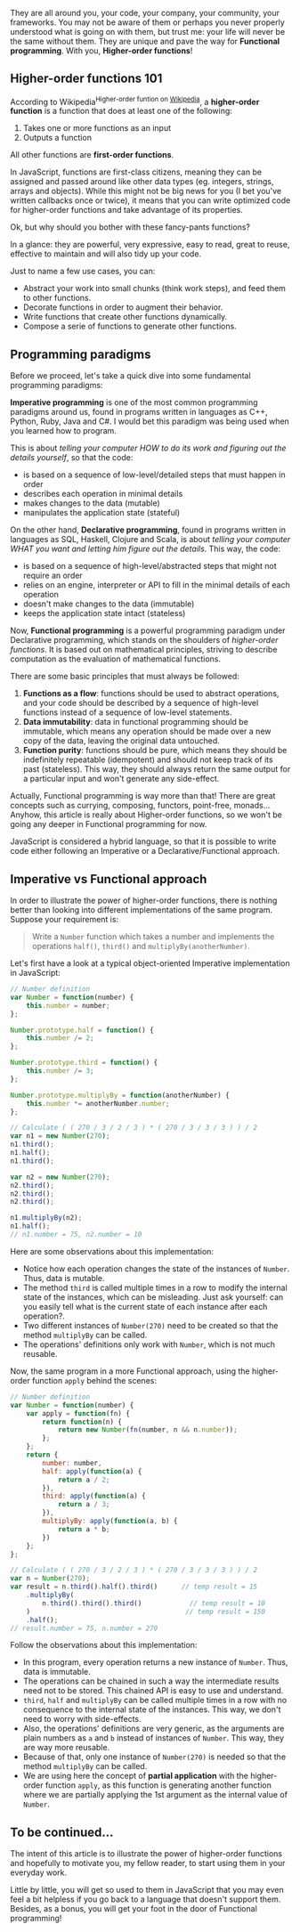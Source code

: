 They are all around you, your code, your company, your community, your frameworks. You may not be aware of them or perhaps you never properly understood what is going on with them, but trust me: your life will never be the same without them. They are unique and pave the way for **Functional programming**. With you, **Higher-order functions**!

## Higher-order functions 101

According to Wikipedia<sup>Higher-order funtion on [Wikipedia](https://en.wikipedia.org/wiki/Higher-order_function)</sup>, a **higher-order function** is a function that does at least one of the following:
1. Takes one or more functions as an input
2. Outputs a function

All other functions are **first-order functions**.

In JavaScript, functions are first-class citizens, meaning they can be assigned and passed around like other data types (eg. integers, strings, arrays and objects). While this might not be big news for you (I bet you've written callbacks once or twice), it means that you can write optimized code for higher-order functions and take advantage of its properties.

Ok, but why should you bother with these fancy-pants functions?

In a glance: they are powerful, very expressive, easy to read, great to reuse, effective to maintain and will also tidy up your code.

Just to name a few use cases, you can:

* Abstract your work into small chunks (think work steps), and feed them to other functions.
* Decorate functions in order to augment their behavior.
* Write functions that create other functions dynamically.
* Compose a serie of functions to generate other functions.

## Programming paradigms

Before we proceed, let's take a quick dive into some fundamental programming paradigms:

**Imperative programming** is one of the most common programming paradigms around us, found in programs written in languages as C++, Python, Ruby, Java and C#. I would bet this paradigm was being used when you learned how to program.
 
This is about *telling your computer HOW to do its work and figuring out the details yourself*, so that the code:

- is based on a sequence of low-level/detailed steps that must happen in order
- describes each operation in minimal details
- makes changes to the data (mutable)
- manipulates the application state (stateful)

On the other hand, **Declarative programming**, found in programs written in languages as SQL, Haskell, Clojure and Scala, is about *telling your computer WHAT you want and letting him figure out the details*. This way, the code:

- is based on a sequence of high-level/abstracted steps that might not require an order
- relies on an engine, interpreter or API to fill in the minimal details of each operation
- doesn't make changes to the data (immutable)
- keeps the application state intact (stateless)

Now, **Functional programming** is a powerful programming paradigm under Declarative programming, which stands on the shoulders of *higher-order functions*. It is based out on mathematical principles, striving to describe computation as the evaluation of mathematical functions.

There are some basic principles that must always be followed:

1. **Functions as a flow**: functions should be used to abstract operations, and your code should be described by a sequence of high-level functions instead of a sequence of low-level statements.
1. **Data immutability**: data in functional programming should be immutable, which means any operation should be made over a new copy of the data, leaving  the original data untouched.
1. **Function purity**: functions should be pure, which means they should be indefinitely repeatable (idempotent) and should not keep track of its past (stateless). This way, they should always return the same output for a particular input and won't generate any side-effect.

Actually, Functional programming is way more than that! There are great concepts such as currying, composing, functors, point-free, monads... Anyhow, this article is really about Higher-order functions, so we won't be going any deeper in Functional programming for now.

JavaScript is considered a hybrid language, so that it is possible to write code either following an Imperative or a Declarative/Functional approach.

## Imperative vs Functional approach

In order to illustrate the power of higher-order functions, there is nothing better than looking into different implementations of the same program. Suppose your requirement is:

> Write a ```Number``` function which takes a number and implements the operations ```half()```, ```third()``` and ```multiplyBy(anotherNumber)```.

Let's first have a look at a typical object-oriented Imperative implementation in JavaScript:

```javascript
// Number definition
var Number = function(number) {
    this.number = number;
};

Number.prototype.half = function() {
    this.number /= 2;
};

Number.prototype.third = function() {
    this.number /= 3;
};

Number.prototype.multiplyBy = function(anotherNumber) {
    this.number *= anotherNumber.number;
};
```

```javascript
// Calculate ( ( 270 / 3 / 2 / 3 ) * ( 270 / 3 / 3 / 3 ) ) / 2
var n1 = new Number(270);
n1.third();
n1.half();
n1.third();

var n2 = new Number(270);
n2.third();
n2.third();
n2.third();

n1.multiplyBy(n2);
n1.half();
// n1.number = 75, n2.number = 10
```

Here are some observations about this implementation:
- Notice how each operation changes the state of the instances of ```Number```. Thus, data is mutable.
- The method ```third``` is called multiple times in a row to modify the internal state of the instances, which can be misleading. Just ask yourself: can you easily tell what is the current state of each instance after each operation?. 
- Two different instances of ```Number(270)``` need to be created so that the method ```multiplyBy``` can be called. 
- The operations' definitions only work with ```Number```, which is not much reusable.

Now, the same program in a more Functional approach, using the higher-order function ```apply``` behind the scenes:

```javascript
// Number definition
var Number = function(number) {
    var apply = function(fn) {
        return function(n) {
            return new Number(fn(number, n && n.number));
        };
    };
    return {
        number: number,
        half: apply(function(a) {
            return a / 2;
        }),
        third: apply(function(a) {
            return a / 3;
        }),
        multiplyBy: apply(function(a, b) {
            return a * b;
        })
    };
};
```

```javascript
// Calculate ( ( 270 / 3 / 2 / 3 ) * ( 270 / 3 / 3 / 3 ) ) / 2
var n = Number(270);
var result = n.third().half().third()      // temp result = 15
    .multiplyBy(
        n.third().third().third()            // temp result = 10
    )                                       // temp result = 150
    .half();
// result.number = 75, n.number = 270
```

Follow the observations about this implementation:
- In this program, every operation returns a new instance of ```Number```. Thus, data is immutable.
- The operations can be chained in such a way the intermediate results need not to be stored. This chained API is easy to use and understand.
- ```third```, ```half``` and ```multiplyBy``` can be called multiple times in a row with no consequence to the internal state of the instances. This way, we don't need to worry with side-effects.
- Also, the operations' definitions are very generic, as the arguments are plain numbers as ```a``` and ```b``` instead of instances of ```Number```. This way, they are way more reusable.
- Because of that, only one instance of ```Number(270)``` is needed so that the method ```multiplyBy``` can be called.
- We are using here the concept of **partial application** with the higher-order function ```apply```, as this function is generating another function where we are partially applying the 1st argument as the internal value of ```Number```.

## To be continued...

The intent of this article is to illustrate the power of higher-order functions and hopefully to motivate you, my fellow reader, to start using them in your everyday work.

Little by little, you will get so used to them in JavaScript that you may even feel a bit helpless if you go back to a language that doesn't support them. Besides, as a bonus, you will get your foot in the door of Functional programming!
